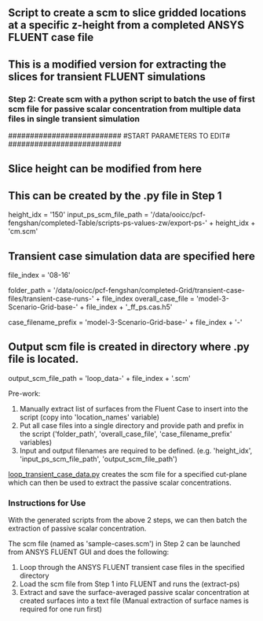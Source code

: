 ## Script to create a scm to slice gridded locations at a specific z-height from a completed ANSYS FLUENT case file
## This is a modified version for extracting the slices for transient FLUENT simulations


### Step 2: Create scm with a python script to batch the use of first scm file for passive scalar concentration from multiple data files in single transient simulation

##########################
#START PARAMETERS TO EDIT#
##########################

## Slice height can be modified from here
## This can be created by the .py file in Step 1

height_idx = '150'
input_ps_scm_file_path = '/data/ooicc/pcf-fengshan/completed-Table/scripts-ps-values-zw/export-ps-' + height_idx + 'cm.scm'

## Transient case simulation data are specified here
file_index = '08-16'

folder_path = '/data/ooicc/pcf-fengshan/completed-Grid/transient-case-files/transient-case-runs-' + file_index
overall_case_file = 'model-3-Scenario-Grid-base-' + file_index + '_ff_ps.cas.h5'

case_filename_prefix = 'model-3-Scenario-Grid-base-' + file_index + '-'

## Output scm file is created in directory where .py file is located.
output_scm_file_path = 'loop_data-' + file_index + '.scm'



Pre-work: 
1) Manually extract list of surfaces from the Fluent Case to insert into the script (copy into 'location_names' variable)
2) Put all case files into a single directory and provide path and prefix in the script ('folder_path', 'overall_case_file', 'case_filename_prefix' variables)
3) Input and output filenames are required to be defined. (e.g. 'height_idx', 'input_ps_scm_file_path', 'output_scm_file_path')

[loop_transient_case_data.py](https://github.com/ooichinchun/PassiveScalar_BatchRuns_w_Fluent/blob/main/Extract_Scalar_onGrid/Transient_cases/loop_transient_case_data.py) creates the scm file for a specified cut-plane which can then be used to extract the passive scalar concentrations.


### Instructions for Use

With the generated scripts from the above 2 steps, we can then batch the extraction of passive scalar concentration. 

The scm file (named as 'sample-cases.scm') in Step 2 can be launched from ANSYS FLUENT GUI and does the following:
1) Loop through the ANSYS FLUENT transient case files in the specified directory
2) Load the scm file from Step 1 into FLUENT and runs the (extract-ps)
3) Extract and save the surface-averaged passive scalar concentration at created surfaces into a text file (Manual extraction of surface names is required for one run first)

